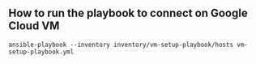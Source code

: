 ## How to run the playbook to connect on Google Cloud VM

```
ansible-playbook --inventory inventory/vm-setup-playbook/hosts vm-setup-playbook.yml 
```
